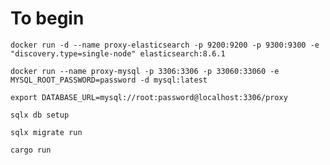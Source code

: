# To begin

`docker run -d --name proxy-elasticsearch -p 9200:9200 -p 9300:9300 -e "discovery.type=single-node" elasticsearch:8.6.1`

`docker run --name proxy-mysql -p 3306:3306 -p 33060:33060 -e MYSQL_ROOT_PASSWORD=password -d mysql:latest`

`export DATABASE_URL=mysql://root:password@localhost:3306/proxy`

`sqlx db setup`

`sqlx migrate run`

`cargo run`